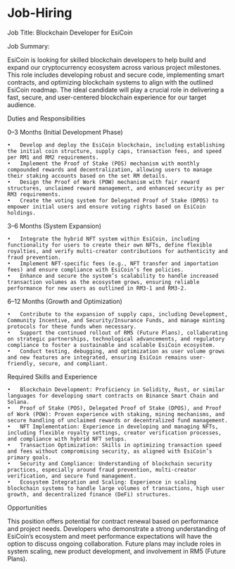 # Job-Hiring

Job Title: Blockchain Developer for EsiCoin

Job Summary:

EsiCoin is looking for skilled blockchain developers to help build and expand our cryptocurrency ecosystem across various project milestones. This role includes developing robust and secure code, implementing smart contracts, and optimizing blockchain systems to align with the outlined EsiCoin roadmap. The ideal candidate will play a crucial role in delivering a fast, secure, and user-centered blockchain experience for our target audience.

Duties and Responsibilities

0–3 Months (Initial Development Phase)

	•	Develop and deploy the EsiCoin blockchain, including establishing the initial coin structure, supply caps, transaction fees, and speed per RM1 and RM2 requirements.
	•	Implement the Proof of Stake (POS) mechanism with monthly compounded rewards and decentralization, allowing users to manage their staking accounts based on the set RM details.
	•	Design the Proof of Work (POW) mechanism with fair reward structures, unclaimed reward management, and enhanced security as per RM3 requirements.
	•	Create the voting system for Delegated Proof of Stake (DPOS) to empower initial users and ensure voting rights based on EsiCoin holdings.

3–6 Months (System Expansion)

	•	Integrate the hybrid NFT system within EsiCoin, including functionality for users to create their own NFTs, define flexible royalties, and verify multi-creator contributions for authenticity and fraud prevention.
	•	Implement NFT-specific fees (e.g., NFT transfer and importation fees) and ensure compliance with EsiCoin’s fee policies.
	•	Enhance and secure the system’s scalability to handle increased transaction volumes as the ecosystem grows, ensuring reliable performance for new users as outlined in RM3-1 and RM3-2.

6–12 Months (Growth and Optimization)

	•	Contribute to the expansion of supply caps, including Development, Community Incentive, and Security/Insurance Funds, and manage minting protocols for these funds when necessary.
	•	Support the continued rollout of RM5 (Future Plans), collaborating on strategic partnerships, technological advancements, and regulatory compliance to foster a sustainable and scalable EsiCoin ecosystem.
	•	Conduct testing, debugging, and optimization as user volume grows and new features are integrated, ensuring EsiCoin remains user-friendly, secure, and compliant.

Required Skills and Experience

	•	Blockchain Development: Proficiency in Solidity, Rust, or similar languages for developing smart contracts on Binance Smart Chain and Solana.
	•	Proof of Stake (POS), Delegated Proof of Stake (DPOS), and Proof of Work (POW): Proven experience with staking, mining mechanisms, and secure handling of unclaimed rewards or decentralized fund management.
	•	NFT Implementation: Experience in developing and managing NFTs, including flexible royalty settings, creator verification processes, and compliance with hybrid NFT setups.
	•	Transaction Optimization: Skills in optimizing transaction speed and fees without compromising security, as aligned with EsiCoin’s primary goals.
	•	Security and Compliance: Understanding of blockchain security practices, especially around fraud prevention, multi-creator verification, and secure fund management.
	•	Ecosystem Integration and Scaling: Experience in scaling blockchain systems to handle large volumes of transactions, high user growth, and decentralized finance (DeFi) structures.

Opportunities

This position offers potential for contract renewal based on performance and project needs. Developers who demonstrate a strong understanding of EsiCoin’s ecosystem and meet performance expectations will have the option to discuss ongoing collaboration. Future plans may include roles in system scaling, new product development, and involvement in RM5 (Future Plans).
